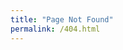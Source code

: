 ```yaml
---
title: "Page Not Found"
permalink: /404.html
---  
```


<script type="text/javascript" src="http://www.qq.com/404/search_children.js" charset="utf-8" homePageUrl="http://sunxinbo.me" homePageName="回到博客主页"></script>